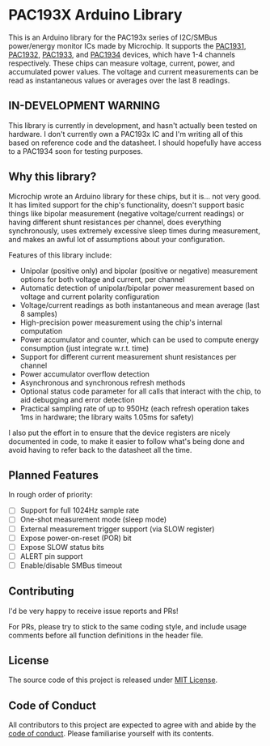 # PAC193X Arduino Library

This is an Arduino library for the PAC193x series of I2C/SMBus power/energy monitor ICs made by Microchip. It supports the [PAC1931](https://www.microchip.com/wwwproducts/en/PAC1931), [PAC1932](https://www.microchip.com/wwwproducts/en/PAC1932), [PAC1933](https://www.microchip.com/wwwproducts/en/PAC1933), and [PAC1934](https://www.microchip.com/wwwproducts/en/PAC1934) devices, which have 1-4 channels respectively. These chips can measure voltage, current, power, and accumulated power values. The voltage and current measurements can be read as instantaneous values or averages over the last 8 readings.

## IN-DEVELOPMENT WARNING

This library is currently in development, and hasn't actually been tested on hardware. I don't currently own a PAC193x IC and I'm writing all of this based on reference code and the datasheet. I should hopefully have access to a PAC1934 soon for testing purposes.

## Why this library?

Microchip wrote an Arduino library for these chips, but it is... not very good. It has limited support for the chip's functionality, doesn't support basic things like bipolar measurement (negative voltage/current readings) or having different shunt resistances per channel, does everything synchronously, uses extremely excessive sleep times during measurement, and makes an awful lot of assumptions about your configuration.

Features of this library include:

- Unipolar (positive only) and bipolar (positive or negative) measurement options for both voltage and current, per channel
- Automatic detection of unipolar/bipolar power measurement based on voltage and current polarity configuration
- Voltage/current readings as both instantaneous and mean average (last 8 samples)
- High-precision power measurement using the chip's internal computation
- Power accumulator and counter, which can be used to compute energy consumption (just integrate w.r.t. time)
- Support for different current measurement shunt resistances per channel
- Power accumulator overflow detection
- Asynchronous and synchronous refresh methods
- Optional status code parameter for all calls that interact with the chip, to aid debugging and error detection
- Practical sampling rate of up to 950Hz (each refresh operation takes 1ms in hardware; the library waits 1.05ms for safety)

I also put the effort in to ensure that the device registers are nicely documented in code, to make it easier to follow what's being done and avoid having to refer back to the datasheet all the time.

## Planned Features

In rough order of priority:

- [ ] Support for full 1024Hz sample rate
- [ ] One-shot measurement mode (sleep mode)
- [ ] External measurement trigger support (via SLOW register)
- [ ] Expose power-on-reset (POR) bit
- [ ] Expose SLOW status bits
- [ ] ALERT pin support
- [ ] Enable/disable SMBus timeout

## Contributing

I'd be very happy to receive issue reports and PRs!

For PRs, please try to stick to the same coding style, and include usage comments before all function definitions in the header file.

## License

The source code of this project is released under [MIT License](LICENSE).

## Code of Conduct

All contributors to this project are expected to agree with and abide by the [code of conduct](CONDUCT.md). Please familiarise yourself with its contents.